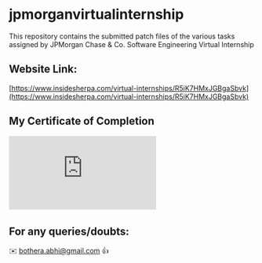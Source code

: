 # jpmorganvirtualinternship

This repository contains the submitted patch files of the various tasks assigned by JPMorgan Chase &amp; Co. Software Engineering Virtual Internship

## Website Link:

[https://www.insidesherpa.com/virtual-internships/R5iK7HMxJGBgaSbvk](https://www.insidesherpa.com/virtual-internships/R5iK7HMxJGBgaSbvk)

## My Certificate of Completion

![](https://github.com/abhibothera/jpmorganvirtualinternship/blob/master/JP%20Morgan.pdf)

## For any queries/doubts:

:envelope: bothera.abhi@gmail.com :thumbsup:
